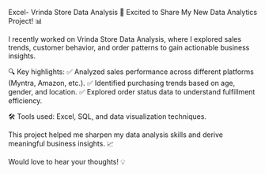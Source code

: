 Excel- Vrinda Store Data Analysis
🚀 Excited to Share My New Data Analytics Project! 📊

I recently worked on Vrinda Store Data Analysis, where I explored sales trends, customer behavior, and order patterns to gain actionable business insights.

🔍 Key highlights:
✅ Analyzed sales performance across different platforms (Myntra, Amazon, etc.).
✅ Identified purchasing trends based on age, gender, and location.
✅ Explored order status data to understand fulfillment efficiency.

🛠️ Tools used: Excel, SQL, and data visualization techniques.

This project helped me sharpen my data analysis skills and derive meaningful business insights. 📈

Would love to hear your thoughts! 💡

